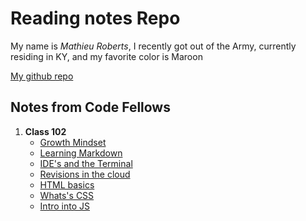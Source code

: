 # Reading notes Repo
My name is _Mathieu Roberts_, I recently got out of the Army, currently residing in KY, and my favorite color is Maroon

[My github repo](https://vadengrey.github.io/reading-notes/)

## Notes from Code Fellows

1. **Class 102**
    - [Growth Mindset](https://vadengrey.github.io/reading-notes/growthmindset)
    - [Learning Markdown](https://vadengrey.github.io/reading-notes/102learning-markdown)
    - [IDE's and the Terminal](https://vadengrey.github.io/reading-notes/IDEs-and-the-Terminal)
    - [Revisions in the cloud](https://vadengrey.github.io/reading-notes/revisionsinthecloud)
    - [HTML basics](https://vadengrey.github.io/reading-notes/html)
    - [Whats's CSS](https://vadengrey.github.io/reading-notes/designwithcss)
    - [Intro into JS](https://vadengrey.github.io/reading-notes/introintojs)


